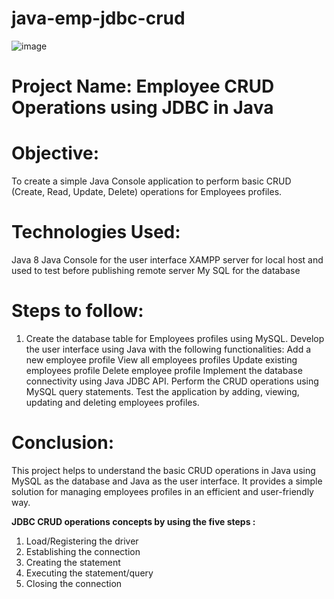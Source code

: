 # java-emp-jdbc-crud
![image](https://github.com/JyothiYenduri/java-emp-jdbc-crud-/assets/120366268/c77c871b-f505-4da3-ab0b-903ee3d72016)
# **Project Name: Employee CRUD Operations using JDBC in Java**
# **Objective:**
To create a simple Java Console application to perform basic CRUD (Create, Read, Update, Delete) operations for Employees profiles.
# **Technologies Used:**
Java 8
Java Console for the user interface
XAMPP server for local host and used to test before publishing remote server
My SQL for the database
# **Steps to follow:**
1. Create the database table for Employees profiles using MySQL.
Develop the user interface using Java with the following functionalities:
Add a new employee profile
View all employees profiles
Update existing employees profile
Delete employee profile
Implement the database connectivity using Java JDBC API.
Perform the CRUD operations using MySQL query statements.
Test the application by adding, viewing, updating and deleting employees profiles.
# **Conclusion:**
This project helps to understand the basic CRUD operations in Java using MySQL as the database and Java as the user interface. It provides a simple solution for managing employees profiles in an efficient and user-friendly way.

**JDBC CRUD operations concepts by using the five steps :**
1. Load/Registering the driver
2. Establishing the connection
3. Creating the statement
4. Executing the statement/query
5. Closing the connection


